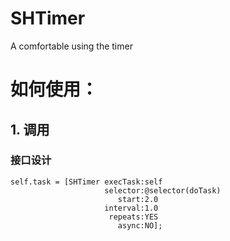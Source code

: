 # SHTimer
A comfortable using the timer
# 如何使用：
## 1. 调用
### 接口设计
    self.task = [SHTimer execTask:self
                         selector:@selector(doTask)
                            start:2.0
                         interval:1.0
                          repeats:YES
                            async:NO];
